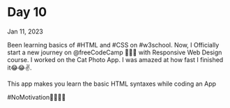 # Day 10

Jan 11, 2023

Been learning basics of #HTML and #CSS on #w3school. Now, I Officially start a new journey on 
@freeCodeCamp
 🚀🚀😊 with Responsive Web Design course. I worked on the Cat Photo App.
I was amazed at how fast I finished it😂😂✌️.

This app makes you learn the basic HTML syntaxes while coding an App


#NoMotivation🙅‍♂️🙅‍♂️